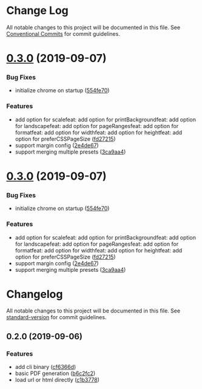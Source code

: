 # Change Log

All notable changes to this project will be documented in this file.
See [Conventional Commits](https://conventionalcommits.org) for commit guidelines.

# [0.3.0](https://github.com/sparebytes/html-pdf-press/compare/v0.2.0...v0.3.0) (2019-09-07)


### Bug Fixes

* initialize chrome on startup ([554fe70](https://github.com/sparebytes/html-pdf-press/commit/554fe70))


### Features

* add option for scalefeat: add option for printBackgroundfeat: add option for landscapefeat: add option for pageRangesfeat: add option for formatfeat: add option for widthfeat: add option for heightfeat: add option for preferCSSPageSize ([fd27215](https://github.com/sparebytes/html-pdf-press/commit/fd27215))
* support margin config ([2e4de67](https://github.com/sparebytes/html-pdf-press/commit/2e4de67))
* support merging multiple presets ([3ca9aa4](https://github.com/sparebytes/html-pdf-press/commit/3ca9aa4))





# [0.3.0](https://github.com/sparebytes/html-pdf-press/compare/v0.2.0...v0.3.0) (2019-09-07)


### Bug Fixes

* initialize chrome on startup ([554fe70](https://github.com/sparebytes/html-pdf-press/commit/554fe70))


### Features

* add option for scalefeat: add option for printBackgroundfeat: add option for landscapefeat: add option for pageRangesfeat: add option for formatfeat: add option for widthfeat: add option for heightfeat: add option for preferCSSPageSize ([fd27215](https://github.com/sparebytes/html-pdf-press/commit/fd27215))
* support margin config ([2e4de67](https://github.com/sparebytes/html-pdf-press/commit/2e4de67))
* support merging multiple presets ([3ca9aa4](https://github.com/sparebytes/html-pdf-press/commit/3ca9aa4))





# Changelog

All notable changes to this project will be documented in this file. See [standard-version](https://github.com/conventional-changelog/standard-version) for commit guidelines.

## 0.2.0 (2019-09-06)


### Features

* add cli binary ([cf6366d](https://github.com/sparebytes/html-pdf-press/commit/cf6366d))
* basic PDF generation ([b6c2fc2](https://github.com/sparebytes/html-pdf-press/commit/b6c2fc2))
* load url or html directly ([c1b3778](https://github.com/sparebytes/html-pdf-press/commit/c1b3778))

